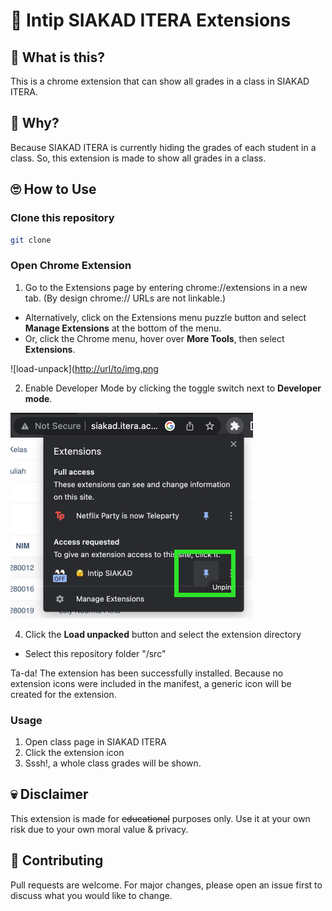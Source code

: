 # 👀 Intip SIAKAD ITERA Extensions
## 🤔 What is this?
This is a chrome extension that can show all grades in a class in SIAKAD ITERA.
## 🤨 Why?
Because SIAKAD ITERA is currently hiding the grades of each student in a class. So, this extension is made to show all grades in a class.
## 🙄 How to Use
### Clone this repository
```bash
git clone 
```
### Open Chrome Extension
1. Go to the Extensions page by entering chrome://extensions in a new tab. (By design chrome:// URLs are not linkable.)
- Alternatively, click on the Extensions menu puzzle button and select **Manage Extensions** at the bottom of the menu.
- Or, click the Chrome menu, hover over **More Tools**, then select **Extensions**.

![load-unpack]([http://url/to/img.png](https://github.com/gremlinflat/Intip-siakad/blob/master/docs/load-unpack.png?raw=true)

2. Enable Developer Mode by clicking the toggle switch next to **Developer mode**.

![pinn](https://github.com/gremlinflat/Intip-siakad/blob/master/docs/pinning.png?raw=true)

4. Click the **Load unpacked** button and select the extension directory
- Select this repository folder "/src"

Ta-da! The extension has been successfully installed. Because no extension icons were included in the manifest, a generic icon will be created for the extension.

### Usage
1. Open class page in SIAKAD ITERA 
2. Click the extension icon
3. Sssh!, a whole class grades will be shown.
## 💀 Disclaimer
This extension is made for ~~educational~~ purposes only. Use it at your own risk due to your own moral value & privacy.
## 🤝 Contributing
Pull requests are welcome. For major changes, please open an issue first to discuss what you would like to change.
